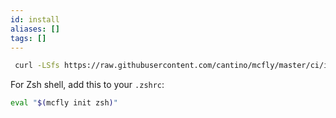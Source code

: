 ```yaml
---
id: install
aliases: []
tags: []
---
```


```bash
 curl -LSfs https://raw.githubusercontent.com/cantino/mcfly/master/ci/install.sh | sh -s -- --git cantino/mcfly
```

For Zsh shell, add this to your `.zshrc`:

```bash
eval "$(mcfly init zsh)"
```

